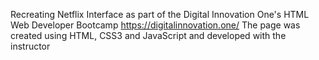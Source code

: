 Recreating Netflix Interface as part of the Digital Innovation One's HTML Web Developer Bootcamp https://digitalinnovation.one/
The page was created using HTML, CSS3 and JavaScript and developed with the instructor
